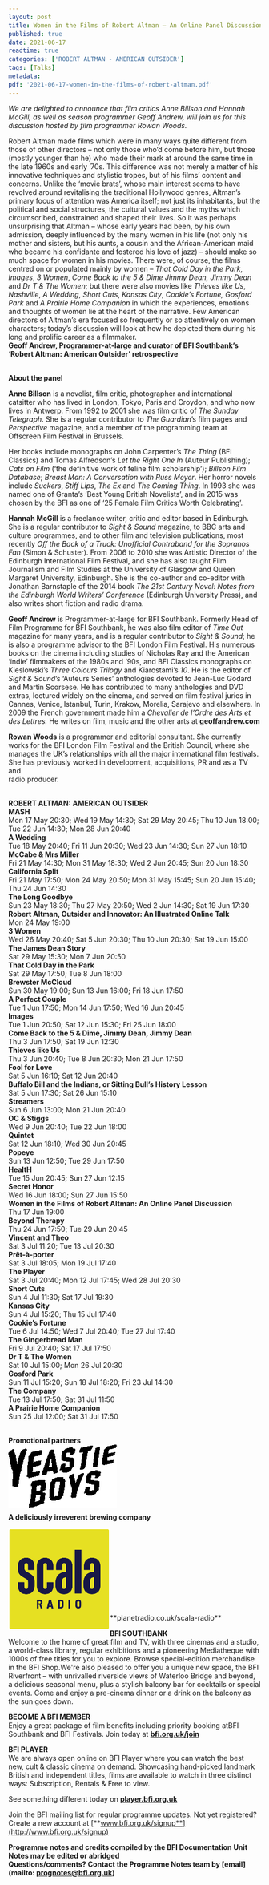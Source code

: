 ```yaml
---
layout: post
title: Women in the Films of Robert Altman – An Online Panel Discussion
published: true
date: 2021-06-17
readtime: true
categories: ['ROBERT ALTMAN - AMERICAN OUTSIDER']
tags: [Talks]
metadata: 
pdf: '2021-06-17-women-in-the-films-of-robert-altman.pdf'
---
```


_We are delighted to announce that film critics Anne Billson and Hannah McGill, as well as season programmer Geoff Andrew, will join us for this discussion hosted by film programmer Rowan Woods._

Robert Altman made films which were in many ways quite different from those of other directors – not only those who’d come before him, but those (mostly younger than he) who made their mark at around the same time in the late 1960s and early ’70s. This difference was not merely a matter of his innovative techniques and stylistic tropes, but of his films’ content and concerns. Unlike the ‘movie brats’, whose main interest seems to have revolved around revitalising the traditional Hollywood genres, Altman’s primary focus of attention was America itself; not just its inhabitants, but the political and social structures, the cultural values and the myths which circumscribed, constrained and shaped their lives. So it was perhaps unsurprising that Altman – whose early years had been, by his own admission, deeply influenced by the many women in his life (not only his mother and sisters, but his aunts, a cousin and the African-American maid who became his confidante and fostered his love of jazz) – should make so much space for women in his movies. There were, of course, the films centred on or populated mainly by women – _That Cold Day in the Park_, _Images_, _3 Women_, _Come Back to the 5 & Dime Jimmy Dean, Jimmy Dean_ and _Dr T & The Women_; but there were also movies like _Thieves like Us_, _Nashville_, _A Wedding_, _Short Cuts_, _Kansas City_, _Cookie’s Fortune,_ _Gosford Park_ and _A Prairie Home Companion_ in which the experiences, emotions and thoughts of women lie at the heart of the narrative. Few American directors of Altman’s era focused so frequently or so attentively on women characters; today’s discussion will look at how he depicted them during his long and prolific career as a filmmaker.  
**Geoff Andrew, Programmer-at-large and curator of BFI Southbank’s  
‘Robert Altman: American Outsider’ retrospective**
<br><br>

**About the panel**  

**Anne Billson** is a novelist, film critic, photographer and international catsitter who has lived in London, Tokyo, Paris and Croydon, and who now lives in Antwerp. From 1992 to 2001 she was film critic of _The Sunday Telegraph_.  She is a regular contributor to _The Guardian_’s film pages and _Perspective_ magazine, and a member of the programming team at Offscreen Film Festival in Brussels.

Her books include monographs on John Carpenter’s _The Thing_ (BFI Classics) and Tomas Alfredson’s _Let the Right One In_ (Auteur Publishing); _Cats on Film_ (‘the definitive work of feline film scholarship’); _Billson Film Database_; _Breast Man: A Conversation with Russ Meyer_. Her horror novels include _Suckers_, _Stiff Lips_, _The Ex_ and _The Coming Thing_. In 1993 she was named one of Granta’s ‘Best Young British Novelists’, and in 2015 was chosen by the BFI as one of ‘25 Female Film Critics Worth Celebrating’.

**Hannah McGill** is a freelance writer, critic and editor based in Edinburgh.  She is a regular contributor to _Sight & Sound_ magazine, to BBC arts and culture programmes, and to other film and television publications, most recently _Off the Back of a Truck: Unofficial Contraband for the Sopranos Fan_ (Simon & Schuster). From 2006 to 2010 she was Artistic Director of the Edinburgh International Film Festival, and she has also taught Film Journalism and Film Studies at the University of Glasgow and Queen Margaret University, Edinburgh. She is the co-author and co-editor with Jonathan Barnstaple of the 2014 book _The 21st Century Novel: Notes from the Edinburgh World Writers’ Conference_ (Edinburgh University Press), and also writes short fiction and  radio drama.

**Geoff Andrew** is Programmer-at-large for BFI Southbank. Formerly Head of Film Programme for BFI Southbank, he was also film editor of _Time Out_ magazine for many years, and is a regular contributor to _Sight & Sound_; he is also a programme advisor to the BFI London Film Festival. His numerous books on the cinema including studies of Nicholas Ray and the American ‘indie’ filmmakers of the 1980s and ‘90s, and BFI Classics monographs on Kieslowski’s _Three Colours Trilogy_ and Kiarostami’s _10_. He is the editor of _Sight & Sound_’s ‘Auteurs Series’ anthologies devoted to Jean-Luc Godard and Martin Scorsese. He has contributed to many anthologies and DVD extras, lectured widely on the cinema, and served on film festival juries in Cannes, Venice, Istanbul, Turin, Krakow, Morelia, Sarajevo and elsewhere. In 2009 the French government made him a _Chevalier de l’Ordre des Arts et des Lettres._ He writes on film, music and the other arts at **geoffandrew.com**

**Rowan Woods** is a programmer and editorial consultant. She currently works for the BFI London Film Festival and the British Council, where she manages the UK’s relationships with all the major international film festivals. She has previously worked in development, acquisitions, PR and as a TV and  
radio producer.
<br><br>

**ROBERT ALTMAN: AMERICAN OUTSIDER**      
**MASH**<br>
Mon 17 May 20:30; Wed 19 May 14:30; Sat 29 May 20:45; Thu 10 Jun 18:00; Tue 22 Jun 14:30; Mon 28 Jun 20:40  
**A Wedding**<br>
Tue 18 May 20:40; Fri 11 Jun 20:30; Wed 23 Jun 14:30; Sun 27 Jun 18:10  
**McCabe & Mrs Miller**<br>
Fri 21 May 14:30; Mon 31 May 18:30; Wed 2 Jun 20:45; Sun 20 Jun 18:30  
**California Split**<br>
Fri 21 May 17:50; Mon 24 May 20:50; Mon 31 May 15:45; Sun 20 Jun 15:40; Thu 24 Jun 14:30  
**The Long Goodbye**<br>
Sun 23 May 18:30; Thu 27 May 20:50; Wed 2 Jun 14:30; Sat 19 Jun 17:30  
**Robert Altman, Outsider and Innovator: An Illustrated Online Talk**<br>
Mon 24 May 19:00  
**3 Women**<br>
Wed 26 May 20:40; Sat 5 Jun 20:30; Thu 10 Jun 20:30; Sat 19 Jun 15:00  
**The James Dean Story**<br>
Sat 29 May 15:30; Mon 7 Jun 20:50  
**That Cold Day in the Park**<br>
Sat 29 May 17:50; Tue 8 Jun 18:00  
**Brewster McCloud**<br>
Sun 30 May 19:00; Sun 13 Jun 16:00; Fri 18 Jun 17:50  
**A Perfect Couple**<br>
Tue 1 Jun 17:50; Mon 14 Jun 17:50; Wed 16 Jun 20:45  
**Images**<br>
Tue 1 Jun 20:50; Sat 12 Jun 15:30; Fri 25 Jun 18:00  
**Come Back to the 5 & Dime, Jimmy Dean, Jimmy Dean**<br>
Thu 3 Jun 17:50; Sat 19 Jun 12:30  
**Thieves like Us**<br>
Thu 3 Jun 20:40; Tue 8 Jun 20:30; Mon 21 Jun 17:50  
**Fool for Love**<br>
Sat 5 Jun 16:10; Sat 12 Jun 20:40  
**Buffalo Bill and the Indians, or Sitting Bull’s History Lesson**<br>
Sat 5 Jun 17:30; Sat 26 Jun 15:10  
**Streamers**<br>
Sun 6 Jun 13:00; Mon 21 Jun 20:40  
**OC & Stiggs**<br>
Wed 9 Jun 20:40; Tue 22 Jun 18:00  
**Quintet**<br>
Sat 12 Jun 18:10; Wed 30 Jun 20:45  
**Popeye**<br>
Sun 13 Jun 12:50; Tue 29 Jun 17:50  
**HealtH**<br>
Tue 15 Jun 20:45; Sun 27 Jun 12:15  
**Secret Honor**<br>
Wed 16 Jun 18:00; Sun 27 Jun 15:50  
**Women in the Films of Robert Altman: An Online Panel Discussion**<br>
Thu 17 Jun 19:00  
**Beyond Therapy**<br>
Thu 24 Jun 17:50; Tue 29 Jun 20:45  
**Vincent and Theo**    
Sat 3 Jul 11:20; Tue 13 Jul 20:30  
**Prêt-à-porter**<br>
Sat 3 Jul 18:05; Mon 19 Jul 17:40<br>
**The Player**<br>
Sat 3 Jul 20:40; Mon 12 Jul 17:45; Wed 28 Jul 20:30<br>
**Short Cuts**<br>
Sun 4 Jul 11:30; Sat 17 Jul 19:30<br>
**Kansas City**<br>
Sun 4 Jul 15:20; Thu 15 Jul 17:40<br>
**Cookie’s Fortune**<br>
Tue 6 Jul 14:50; Wed 7 Jul 20:40; Tue 27 Jul 17:40<br>
**The Gingerbread Man**<br>
Fri 9 Jul 20:40; Sat 17 Jul 17:50<br>
**Dr T & The Women**<br>
Sat 10 Jul 15:00; Mon 26 Jul 20:30<br>
**Gosford Park**<br>
Sun 11 Jul 15:20; Sun 18 Jul 18:20; Fri 23 Jul 14:30<br>
**The Company**<br>
Tue 13 Jul 17:50; Sat 31 Jul 11:50<br>
**A Prairie Home Companion**<br>
Sun 25 Jul 12:00; Sat 31 Jul 17:50<br>
<br>



**Promotional partners**  
<img style="float: left;" src="/img/partner/yeastie-boys-logo.png" alt="Yeastie Boys" title="Yeastie Boys">
<br><br><br><br><br><br><br><br>
**A deliciously irreverent brewing company**  

<img style="float: left;" src="/img/partner/scala-radio-logo.png" alt="Scala Radio" title="Scala Radio">
<br><br><br><br><br><br><br><br><br><br>
**planetradio.co.uk/scala-radio**  
<br>

**BFI SOUTHBANK**  
Welcome to the home of great film and TV, with three cinemas and a studio, a world-class library, regular exhibitions and a pioneering Mediatheque with 1000s of free titles for you to explore. Browse special-edition merchandise in the BFI Shop.We&#39;re also pleased to offer you a unique new space, the BFI Riverfront – with unrivalled riverside views of Waterloo Bridge and beyond, a delicious seasonal menu, plus a stylish balcony bar for cocktails or special events. Come and enjoy a pre-cinema dinner or a drink on the balcony as the sun goes down.  

**BECOME A BFI MEMBER**  
Enjoy a great package of film benefits including priority booking atBFI Southbank and BFI Festivals. Join today at [**bfi.org.uk/join**](http://www.bfi.org.uk/join)  

**BFI PLAYER**  
 We are always open online on BFI Player where you can watch the best new, cult &amp; classic cinema on demand. Showcasing hand-picked landmark British and independent titles, films are available to watch in three distinct ways: Subscription, Rentals &amp; Free to view.  

See something different today on [**player.bfi.org.uk**](https://player.bfi.org.uk)  

Join the BFI mailing list for regular programme updates. Not yet registered? Create a new account at [**www.bfi.org.uk/signup**](http://www.bfi.org.uk/signup)

**Programme notes and credits compiled by the BFI Documentation Unit  
Notes may be edited or abridged  
Questions/comments? Contact the Programme Notes team by [email](mailto: prognotes@bfi.org.uk)**
<!--stackedit_data:
eyJoaXN0b3J5IjpbLTIwMDU4OTU5OTJdfQ==
-->
